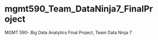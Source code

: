 # mgmt590_Team_DataNinja7_FinalProject
MGMT 590- Big Data Analytics Final Project, Team Data Ninja 7

